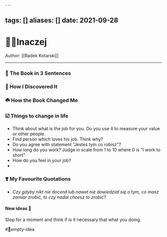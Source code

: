 	---
tags: []
aliases: []
date: 2021-09-28
---
# 👨‍💼Inaczej
Author: [[Radek Kotarski]]
___
### 🚀 The Book in 3 Sentences


### 🔎 How I Discovered It



### ☘️ How the Book Changed Me

### ☑️ Things to change in life
* Think about what is the job for you. Do you use it to measure your value or other people.
* Find person which loves his job. Think why?
* Do you agree with statement "Jesteś tym co robisz"?
* How long do you work? Judge in scale from 1 to 10 where 0 is "I work to short"
* How do you feel in your job?
* 
### ❣️ My Favourite Quotations
* *Czy gdyby nikt nie docenił lub nawet nie dowiedział się o tym, co masz zamiar zrobić, to czy nadal chcesz to zrobić?*
#### New ideas 💭
Stop for a moment and think if is it necessary that what you doing.

#💭empty-idea 